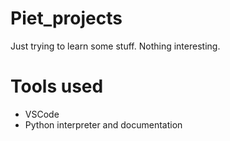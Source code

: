 # Piet_projects
Just trying to learn some stuff. Nothing interesting.

# Tools used
* VSCode
* Python interpreter and documentation
